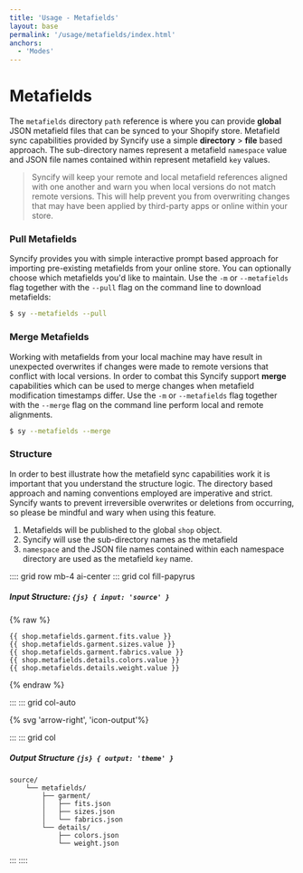 ```yaml
---
title: 'Usage - Metafields'
layout: base
permalink: '/usage/metafields/index.html'
anchors:
  - 'Modes'
---
```


# Metafields

The `metafields` directory `path` reference is where you can provide **global** JSON metafield files that can be synced to your Shopify store. Metafield sync capabilities provided by Syncify use a simple **directory** > **file** based approach. The sub-directory names represent a metafield `namespace` value and JSON file names contained within represent metafield `key` values.

> Syncify will keep your remote and local metafield references aligned with one another and warn you when local versions do not match remote versions. This will help prevent you from overwriting changes that may have been applied by third-party apps or online within your store.

### Pull Metafields

Syncify provides you with simple interactive prompt based approach for importing pre-existing metafields from your online store. You can optionally choose which metafields you'd like to maintain. Use the `-m` or `--metafields` flag together with the `--pull` flag on the command line to download metafields:

```bash
$ sy --metafields --pull
```

### Merge Metafields

Working with metafields from your local machine may have result in unexpected overwrites if changes were made to remote versions that conflict with local versions. In order to combat this Syncify support **merge** capabilities which can be used to merge changes when metafield modification timestamps differ. Use the `-m` or `--metafields` flag together with the `--merge` flag on the command line perform local and remote alignments.

```bash
$ sy --metafields --merge
```

### Structure

In order to best illustrate how the metafield sync capabilities work it is important that you understand the structure logic. The directory based approach and naming conventions employed are imperative and strict. Syncify wants to prevent irreversible overwrites or deletions from occurring, so please be mindful and wary when using this feature.

1. Metafields will be published to the global `shop` object.
2. Syncify will use the sub-directory names as the metafield
3. `namespace` and the JSON file names contained within each namespace directory are used as the metafield `key` name.

:::: grid row mb-4 ai-center
::: grid col fill-papyrus

##### Input Structure: `{js} { input: 'source' }`

{% raw %}

```liquid
{{ shop.metafields.garment.fits.value }}
{{ shop.metafields.garment.sizes.value }}
{{ shop.metafields.garment.fabrics.value }}
{{ shop.metafields.details.colors.value }}
{{ shop.metafields.details.weight.value }}
```

{% endraw %}

:::
::: grid col-auto

{% svg 'arrow-right', 'icon-output'%}

:::
::: grid col

##### Output Structure `{js} { output: 'theme' }`

```treeview
source/
    └── metafields/
        ├── garment/
        │   ├── fits.json
        │   ├── sizes.json
        │   └── fabrics.json
        └── details/
            ├── colors.json
            └── weight.json
```

:::
::::

